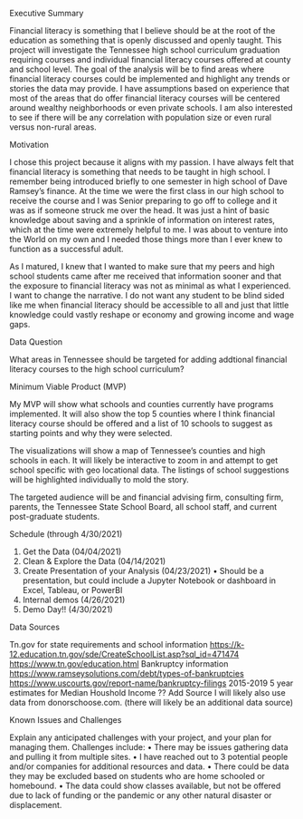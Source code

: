 Executive Summary

Financial literacy is something that I believe should be at the root of the education as something that is openly discussed and openly taught. This project will investigate the Tennessee high school curriculum graduation requiring courses and individual financial literacy courses offered at county and school level. The goal of the analysis will be to find areas where financial literacy courses could be implemented and highlight any trends or stories the data may provide. I have assumptions based on experience that most of the areas that do offer financial literacy courses will be centered around wealthy neighborhoods or even private schools. I am also interested to see if there will be any correlation with population size or even rural versus non-rural areas.

Motivation

I chose this project because it aligns with my passion. I have always felt that financial literacy is something that needs to be taught in high school. I remember being introduced briefly to one semester in high school of Dave Ramsey’s finance. At the time we were the first class in our high school to receive the course and I was Senior preparing to go off to college and it was as if someone struck me over the head. It was just a hint of basic knowledge about saving and a sprinkle of information on interest rates, which at the time were extremely helpful to me. I was about to venture into the World on my own and I needed those things more than I ever knew to function as a successful adult.  

As I matured, I knew that I wanted to make sure that my peers and high school students came after me received that information sooner and that the exposure to financial literacy was not as minimal as what I experienced. I want to change the narrative. I do not want any student to be blind sided like me when financial literacy should be accessible to all and just that little knowledge could vastly reshape or economy and growing income and wage gaps. 

Data Question

What areas in Tennessee should be targeted for adding addtional financial literacy courses to the high school curriculum?
 
Minimum Viable Product (MVP)

My MVP will show what schools and counties currently have programs implemented. It will also show the top 5 counties where I think financial literacy course should be offered and a list of 10 schools to suggest as starting points and why they were selected. 

The visualizations will show a map of Tennessee’s counties and high schools in each. It will likely be interactive to zoom in and attempt to get school specific with geo locational data. The listings of school suggestions will be highlighted individually to mold the story.

The targeted audience will be and financial advising firm, consulting firm, parents, the Tennessee State School Board, all school staff, and current post-graduate students.


Schedule (through 4/30/2021)

1.	Get the Data (04/04/2021)
2.	Clean & Explore the Data (04/14/2021)
3.	Create Presentation of your Analysis (04/23/2021)
•	Should be a presentation, but could include a Jupyter Notebook or dashboard in Excel, Tableau, or PowerBI
4.	Internal demos (4/26/2021)
5.	Demo Day!! (4/30/2021)
 
Data Sources

Tn.gov for state requirements and school information
https://k-12.education.tn.gov/sde/CreateSchoolList.asp?sql_id=471474 
https://www.tn.gov/education.html
Bankruptcy information
https://www.ramseysolutions.com/debt/types-of-bankruptcies
https://www.uscourts.gov/report-name/bankruptcy-filings
2015-2019 5 year estimates for Median Houshold Income
?? Add Source
I will likely also use data from donorschoose.com.
(there will likely be an additional data source)


Known Issues and Challenges

Explain any anticipated challenges with your project, and your plan for managing them. Challenges include:
•	There may be issues gathering data and pulling it from multiple sites.
•	I have reached out to 3 potential people and/or companies for additional resources and data. 
•	There could be data they may be excluded based on students who are home schooled or homebound. 
•	The data could show classes available, but not be offered due to lack of funding or the pandemic or any other natural disaster or displacement.
